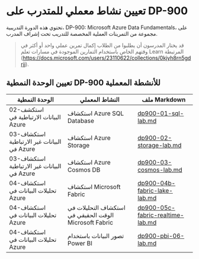 # تعيين نشاط معملي للمتدرب على DP-900

تحتوي هذه الدورة التدريبية، DP-900: Microsoft Azure Data Fundamentals، على مجموعة من التمرينات العملية المخصصة للتدريب تحت إشراف المدرب. 

> قد يختار المدرسون أن يطلبوا من الطلاب إكمال تمرين عملي واحد أو أكثر في وقتهم الخاص باستخدام التمارين الموجودة في مسارات تعلم Learn المرتبطة (https://docs.microsoft.com/users/23110622/collections/0kjyh8rn5gdrjj). 

## تعيين الوحدة النمطية DP-900 للأنشطة المعملية

| الوحدة النمطية | النشاط المعملي | ملف Markdown |
| --- | --- | --- |
| 02-استكشف البيانات الارتباطية في Azure | استكشاف Azure SQL Database | [dp900-01-sql-lab.md](https://github.com/MicrosoftLearning/DP-900T00A-Azure-Data-Fundamentals/blob/master/Instructions/Labs/dp900-01-sql-lab.md) |
| 03-استكشاف البيانات غير الارتباطية في Azure | استكشاف Azure Storage | [dp900-02-storage-lab.md](https://github.com/MicrosoftLearning/DP-900T00A-Azure-Data-Fundamentals/blob/master/Instructions/Labs/dp900-02-storage-lab.md) |
| 03-استكشاف البيانات غير الارتباطية في Azure| استكشاف Azure Cosmos DB  | [dp900-03-cosmos-lab.md](https://github.com/MicrosoftLearning/DP-900T00A-Azure-Data-Fundamentals/blob/master/Instructions/Labs/dp900-03-cosmos-lab.md) |
| 04-استكشاف تحليلات البيانات في Azure | استكشاف Microsoft Fabric | [dp900-04b-fabric-lake-lab.md](https://github.com/MicrosoftLearning/DP-900T00A-Azure-Data-Fundamentals/blob/master/Instructions/Labs/dp900-04b-fabric-lake-lab.md) |
| 04-استكشاف تحليلات البيانات في Azure | استكشاف التحليلات في الوقت الحقيقي في Microsoft Fabric | [dp900-05c-fabric-realtime-lab.md](https://github.com/MicrosoftLearning/DP-900T00A-Azure-Data-Fundamentals/blob/master/Instructions/Labs/dp900-05c-fabric-realtime-lab.md) |
| 04-استكشاف تحليلات البيانات في Azure | تصور البيانات باستخدام Power BI | [dp900-pbi-06-lab.md](https://github.com/MicrosoftLearning/DP-900T00A-Azure-Data-Fundamentals/blob/master/Instructions/Labs/dp900-pbi-06-lab.md) |
